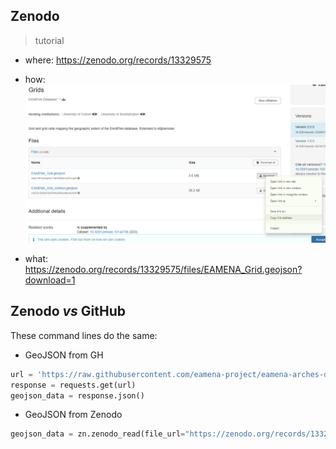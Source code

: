 ## Zenodo
> tutorial

- where: https://zenodo.org/records/13329575

- how: ![EAMENA-zenodo-GS](EAMENA-zenodo-GS.png)

- what: https://zenodo.org/records/13329575/files/EAMENA_Grid.geojson?download=1


## Zenodo *vs* GitHub

These command lines do the same: 

* GeoJSON from GH
```py
url = 'https://raw.githubusercontent.com/eamena-project/eamena-arches-dev/main/dbs/database.eamena/data/reference_data/grids/EAMENA_Grid_contour.geojson'
response = requests.get(url)
geojson_data = response.json()
```

* GeoJSON from Zenodo
```py
geojson_data = zn.zenodo_read(file_url="https://zenodo.org/records/13329575/files/EAMENA_Grid_contour.geojson?download=1")
```


